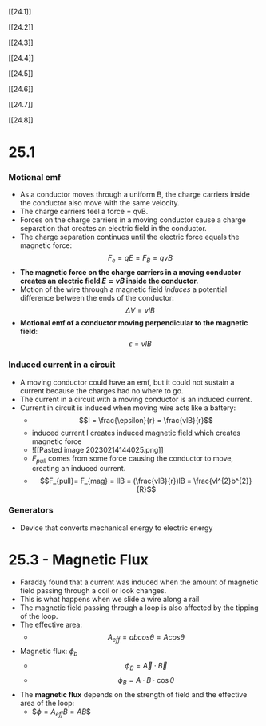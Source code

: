 
[[24.1]]

[[24.2]]

[[24.3]]

[[24.4]]

[[24.5]]

[[24.6]]

[[24.7]]

[[24.8]]
			 
# 25.1
### Motional emf
- As a conductor moves through a uniform B, the charge carriers inside the conductor also move with the same velocity.
- The charge carriers feel a force = qvB. 
- Forces on the charge carriers in a moving conductor cause a charge separation that creates an electric field in the conductor. 
- The charge separation continues until the electric force equals the magnetic force:$$F_{e} = qE = F_{B} = qvB$$
- **The magnetic force on the charge carriers in a moving conductor creates an electric field $E = vB$ inside the conductor.**
- Motion of the wire through a magnetic field *induces* a potential difference between the ends of the conductor:$$\Delta V = vlB$$
- **Motional emf of a conductor moving perpendicular to the magnetic field**:$$\epsilon = vlB$$
### Induced current in a circuit
- A moving conductor could have an emf, but it could not sustain a current because the charges had no where to go. 
- The current in a circuit with a moving conductor is an induced current. 
- Current in circuit is induced when moving wire acts like a battery:
	- $$I = \frac{\epsilon}{r} = \frac{vlB}{r}$$
	- induced current I creates induced magnetic field which creates magnetic force
	- ![[Pasted image 20230214144025.png]]
	- $F_{pull}$ comes from some force causing the conductor to move, creating an induced current.
	- $$F_{pull}= F_{mag} = IlB = (\frac{vlB}{r})lB = \frac{vl^{2}b^{2}}{R}$$
### Generators
- Device that converts mechanical energy to electric energy

# 25.3 - Magnetic Flux
- Faraday found that a current was induced when the amount of magnetic field passing through a coil or look changes.
- This is what happens when we slide a wire along a rail
- The magnetic field passing through a loop is also affected by the tipping of the loop.
- The effective area:
	- $$A_{eff} = ab cos \theta = A cos \theta$$
- Magnetic flux: $\phi_{b}$ 
	- $$\phi_{B} = \overrightarrow{A} \cdot \overrightarrow{B}$$
	- $$\phi_{B}= A \cdot B \cdot \cos \theta$$
- The **magnetic flux** depends on the strength of field and the effective area of the loop:
	- $$\phi = A_{eff} B = AB \$$